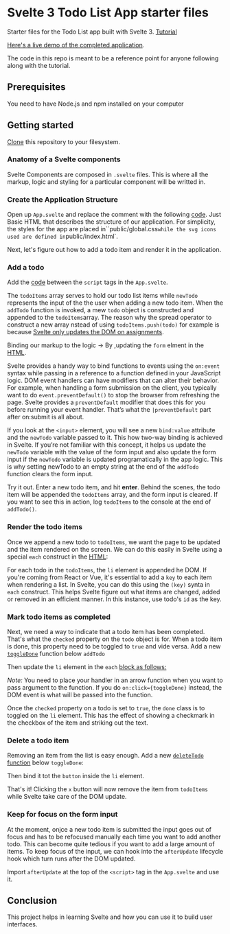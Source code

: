 # Svelte 3 Todo List App starter files

Starter files for the Todo List app built with Svelte 3. [Tutorial](https://freshman.tech/svelte-todo/)

[Here's a live demo of the completed application](http://svelte3-todo.surge.sh/).

The code in this repo is meant to be a reference point for anyone following along with the tutorial.

## Prerequisites

You need to have Node.js and npm installed on your computer

## Getting started

[Clone](https://github.com/freshman-tech/svelte-todo-starter-files) this repository to your filesystem.

<!-- `cd` into the project directory and follow along with the [tutorial](https://freshman.tech/svelte-todo/). -->
### Anatomy of a Svelte components

Svelte Components are composed in `.svelte` files. This is where all the markup, logic and styling for a  particular component will be writted in.

### Create the Application Structure

Open up `App.svelte` and replace the **<!-- component markup -->** comment with the following [code](src/App.svelte#L-L44). Just Basic HTML that describes the structure of our application. For simplicity, the styles for the app are placed in``public/global.css` while the svg icons used are defined in `public/index.html`.

Next, let's figure out how to add a todo item and render it in the application.

### Add a todo

Add the [code](./scrc/App.svelte#L1-L18) between the `script` tags in the `App.svelte`.

The `todoItems` array serves to hold our todo list items while `newTodo` represents the input of the the user when adding a new todo item. When the `addTodo` function is invoked, a mew `todo` object is constructed and appended to the `todoItems`array. The reason why the spread operator to construct a new array nstead of using `todoItems.push(todo)` for example is because [Svelte only updates the DOM on assignments](https://svelte.dev/tutorial/updating-arrays-and-objects).

Binding our markup to the logic -> By ,updating the `form` elment in the [HTML](./src/App.svelte#L35-L42).

Svelte provides a handy way to bind functions to events using the `on:event` syntax while passing in a reference to a function defined in your JavaScript logic. DOM event handlers can have modifiers that can alter their behavior. For example, when handling a form submission on the client, you typically want to do `event.preventDefault()` to stop the browser from refreshing the page. Svelte provides a `preventDefault` modifier that does this for you before running your event handler. That’s what the `|preventDefault` part after on:submit is all about.

If you look at the `<input>` element, you will see a new `bind:value` attribute and the `newTodo` variable passed to it. This how two-way binding is achieved in Svelte. If you’re not familiar with this concept, it helps us update the `newTodo` variable with the value of the form input and also update the form input if the `newTodo` variable is updated programatically in the app logic. This is why setting newTodo to an empty string at the end of the `addTodo` function clears the form input.

Try it out. Enter a new todo item, and hit **enter**. Behind the scenes, the todo item will be appended the `todoItems` array, and the form input is cleared. If you want to see this in action, log `todoItems` to the console at the end of `addTodo()`.

### Render the todo items

Once we append a new todo to `todoItems`, we  want the page to be updated and the item rendered on the screen. We can do this easily in Svelte using a special `each` construct in the [HTML](./src/App.svelte#L27-L38):

For each todo in the `todoItems`, the `li` element is appended he DOM. If you're coming from React or Vue, it's essential to add a `key` to each item when rendering a list. In Svelte, you can do this using the `(key)` synta in `each` construct. This helps Svelte figure out what items are changed, added or removed in an efficient manner. In this instance, use todo's `id` as the key. 

### Mark todo items as completed

Next, we need a way to indicate that a todo item has been completed. That's what the `checked` property on the `todo` object is for. When a todo item is done, this property need to be toggled to `true` and vide versa. Add a new [`toggleDone`](./src/App.svelte#L18-L21) function below `addTodo`

Then update the `li` element in the `each` [block as follows:](./src/App.svelte#L42-51)

_Note:_ You need to place your handler in an arrow function when you want to pass argument to the function. If you do `on:click={toggleDone}` instead, the DOM event is what will be passed into the function.

Once the `checked` property on a todo is set to `true`, the `done` class is to toggled on the `li` element. This has the effect of showing a checkmark in the checkbox of the item and striking out the text.

### Delete a todo item

Removing an item from the list is easy enough. Add a new [`deleteTodo` function](./src/App.svelte#L) below `toggleDone`:

Then bind it tot the `button` inside the `li` element.

That's it! Clicking the `x` button will now remove the item from `todoItems` while Svelte take care of the DOM update. 


### Keep for focus on the form input

At the moment, onjce a new todo item is submitted the input goes out of focus and has to be refocused manually each time you want to add another todo. This can become quite tedious if you want to add a large amount of items. To keep focus of the input, we can hook into the `afterUpdate` lifecycle hook which turn runs after the DOM updated.

Import `afterUpdate` at the top of the `<script>` tag in the `App.svelte` and use it.

## Conclusion
This project helps in learning Svelte and how you can use it to build user interfaces.
